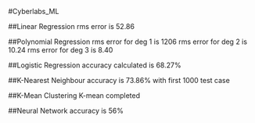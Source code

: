 #Cyberlabs_ML

##Linear Regression
rms error is 52.86

##Polynomial Regression
rms error for deg 1 is 1206
rms error for deg 2 is 10.24
rms error for deg 3 is 8.40

##Logistic Regression
accuracy calculated is 68.27%

##K-Nearest Neighbour
accuracy is 73.86% with first 1000 test case

##K-Mean Clustering
K-mean completed

##Neural Network
accuracy is 56% 
